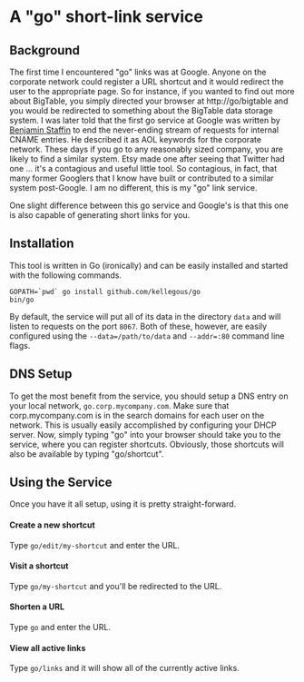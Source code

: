 # A "go" short-link service

## Background
The first time I encountered "go" links was at Google. Anyone on the corporate
network could register a URL shortcut and it would redirect the user to the
appropriate page. So for instance, if you wanted to find out more about BigTable,
you simply directed your browser at http://go/bigtable and you would be redirected to
something about the BigTable data storage system. I was later told that the
first go service at Google was written by [Benjamin Staffin](https://www.linkedin.com/in/benjaminstaffin)
to end the never-ending stream of requests for internal CNAME entries. He
described it as AOL keywords for the corporate network. These days if you go to
any reasonably sized company, you are likely to find a similar system. Etsy made
one after seeing that Twitter had one ... it's a contagious and useful little
tool. So contagious, in fact, that many former Googlers that I know have built
or contributed to a similar system post-Google. I am no different, this is my
"go" link service.

One slight difference between this go service and Google's is that this one is also
capable of generating short links for you.

## Installation
This tool is written in Go (ironically) and can be easily installed  and started
with the following commands.

```
GOPATH=`pwd` go install github.com/kellegous/go
bin/go
```

By default, the service will put all of its data in the directory `data` and will
listen to requests on the port `8067`. Both of these, however, are easily configured
using the `--data=/path/to/data` and `--addr=:80` command line flags.

## DNS Setup
To get the most benefit from the service, you should setup a DNS entry on your
local network, `go.corp.mycompany.com`. Make sure that corp.mycompany.com is in
the search domains for each user on the network. This is usually easily accomplished
by configuring your DHCP server. Now, simply typing "go" into your browser should
take you to the service, where you can register shortcuts. Obviously, those
shortcuts will also be available by typing "go/shortcut".

## Using the Service
Once you have it all setup, using it is pretty straight-forward.

#### Create a new shortcut
Type `go/edit/my-shortcut` and enter the URL.

#### Visit a shortcut
Type `go/my-shortcut` and you'll be redirected to the URL.

#### Shorten a URL
Type `go` and enter the URL.

#### View all active links
Type `go/links` and it will show all of the currently active links.
